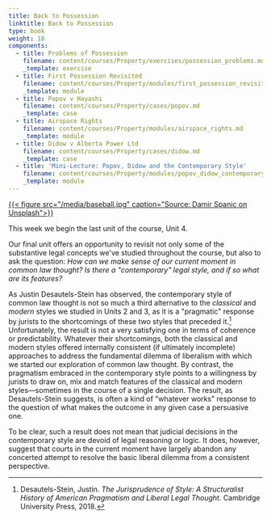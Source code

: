 ```yaml
---
title: Back to Possession
linktitle: Back to Possession
type: book
weight: 18
components:
  - title: Problems of Possession
    filename: content/courses/Property/exercises/possession_problems.md
    _template: exercise
  - title: First Possession Revisited
    filename: content/courses/Property/modules/first_possession_revisited.md
    _template: module
  - title: Popov v Hayashi
    filename: content/courses/Property/cases/popov.md
    _template: case
  - title: Airspace Rights
    filename: content/courses/Property/modules/airspace_rights.md
    _template: module
  - title: Didow v Alberta Power Ltd
    filename: content/courses/Property/cases/didow.md
    _template: case
  - title: 'Mini-Lecture: Popov, Didow and the Contemporary Style'
    filename: content/courses/Property/modules/popov_didow_contemporary_style_lecture.md
    _template: module
---
```




[{{< figure src="/media/baseball.jpg" caption="Source: Damir Spanic on Unsplash">}}](https://unsplash.com/photos/nRd4uayGSK8)

This week we begin the last unit of the course, Unit 4. 

Our final unit offers an opportunity to revisit not only some of the substantive legal concepts we've studied throughout the course, but also to ask the question: *How can we make sense of our current moment in common law thought? Is there a "contemporary" legal style, and if so what are its features?*

As Justin Desautels-Stein has observed, the contemporary style of common law thought is not so much a third alternative to the *classical* and *modern* styles we studied in Units 2 and 3, as it is a "pragmatic" response by jurists to the shortcomings of these two styles that preceded it.[^stein2018] Unfortunately, the result is not a very satisfying one in terms of coherence or predictability. Whatever their shortcomings, both the classical and modern styles offered internally consistent (if ultimately incomplete) approaches to address the fundamental dilemma of liberalism with which we started our exploration of common law thought. By contrast, the pragmatism embraced in the contemporary style points to a willingness by jurists to draw on, mix and match features of the classical and modern styles—sometimes in the course of a single decision. The result, as Desautels-Stein suggests, is often a kind of "whatever works" response to the question of what makes the outcome in any given case a persuasive one. 

To be clear, such a result does not mean that judicial decisions in the contemporary style are devoid of legal reasoning or logic. It does, however, suggest that courts in the current moment have largely abandon any concerted attempt to resolve the basic liberal dilemma from a consistent perspective.

[^stein2018]: Desautels-Stein, Justin. *The Jurisprudence of Style: A Structuralist History of American Pragmatism and Liberal Legal Thought*. Cambridge University Press, 2018.
